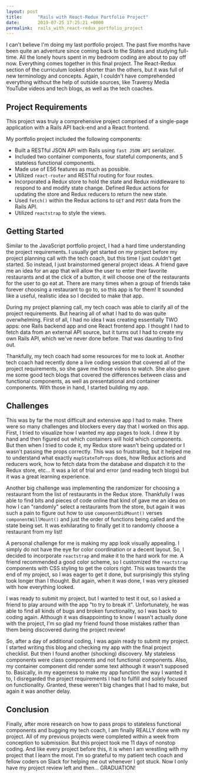 ```yaml
---
layout: post
title:      "Rails with React-Redux Portfolio Project"
date:       2019-07-25 17:25:21 +0000
permalink:  rails_with_react-redux_portfolio_project
---
```


I can't believe I'm doing my last portfolio project. The past five months have been quite an adventure since coming back to the States and studying full-time. All the lonely hours spent in my bedroom coding are about to pay off now. Everything comes together in this final project. The React-Redux section of the curriculum looked shorter than the others, but it was full of new terminology and concepts. Again, I couldn't have comprehended everything without the help of outside sources, like Traversy Media YouTube videos and tech blogs, as well as the tech coaches.

## Project Requirements
This project was truly a comprehensive project comprised of a single-page application with a Rails API back-end and a React frontend.

My portfolio project included the following components:
* Built a RESTful JSON API with Rails using `fast JSON API` serializer.
* Included two container components, four stateful components, and 5 stateless functional components.
* Made use of ES6 features as much as possible. 
* Utilized `react-router` and RESTful routing for four routes.
* Incorporated a Redux store to hold the state and Redux middleware to respond to and modify state change. Defined Redux actions for updating the store and Redux reducers to return the new state.
* Used `fetch()` within the Redux actions to `GET` and `POST` data from the Rails API.
* Utilized `reactstrap` to style the views.

## Getting Started
Similar to the JavaScript portfolio project, I had a hard time understanding the project requirements. I usually get started on my project before my project planning call with the tech coach, but this time I just couldn't get started. So instead, I just brainstormed general project ideas. A friend gave me an idea for an app that will allow the user to enter their favorite restaurants and at the click of a button, it will choose one of the restaurants for the user to go eat at. There are many times when a group of friends take forever choosing a restaurant to go to, so this app is for them! It sounded like a useful, realistic idea so I decided to make that app.
 
During my project planning call, my tech coach was able to clarify all of the project requirements. But hearing all of what I had to do was quite overwhelming. First of all, I had no idea I was creating essentially TWO apps: one Rails backend app and one React frontend app. I thought I had to fetch data from an external API source, but it turns out I had to create my own Rails API, which we've never done before. That was daunting to find out.

Thankfully, my tech coach had some resources for me to look at. Another tech coach had recently done a live coding session that covered all of the project requirements, so she gave me those videos to watch. She also gave me some good tech blogs that covered the differences between class and functional components, as well as presentational and container components. With those in hand, I started building my app.

## Challenges
This was by far the most difficult and extensive app I had to make. There were so many challenges and blockers every day that I worked on this app. First, I tried to visualize how I wanted my app pages to look. I drew it by hand and then figured out which containers will hold which components. But then when I tried to code it, my Redux store wasn't being updated or I wasn't passing the props correctly. This was so frustrating, but it helped me to understand what exactly `mapStateToProps` does, how Redux actions and reducers work, how to fetch data from the database and dispatch it to the Redux store, etc... It was a lot of trial and error (and reading tech blogs) but it was a great learning experience.

Another big challenge was implementing the randomizer for choosing a restaurant from the list of restaurants in the Redux store. Thankfully I was able to find bits and pieces of code online that kind of gave me an idea on how I can "randomly" select a restaurants from the store, but again it was such a pain to figure out how to use `componentDidMount()` verses `componentWillMount()` and just the order of functions being called and the state being set. It was exhilarating to finally get it to randomly choose a restaurant from my list!

A personal challenge for me is making my app look visually appealing. I simply do not have the eye for color coordination or a decent layout. So, I decided to incorporate `reactstrap` and make it to the hard work for me. A friend recommended a good color scheme, so I customized the `reactstrap` components with CSS styling to get the colors right. This was towards the end of my project, so I was eager to get it done, but surprisingly this styling took longer than I thought. But again, when it was done, I was very pleased with how everything looked.

I was ready to submit my project, but I wanted to test it out, so I asked a friend to play around with the app "to try to break it". Unfortunately, he was able to find all kinds of bugs and broken functionality, so I was back to coding again. Although it was disappointing to know I wasn't actually done with the project, I'm so glad my friend found those mistakes rather than them being discovered during the project review!

So, after a day of additional coding, I was again ready to submit my project. I started writing this blog and checking my app with the final project checklist. But then I found another (shocking) discovery. My stateless components were class components and not functional components. Also, my container component did render some text although it wasn't supposed to. Basically, in my eagerness to make my app function the way I wanted it to, I disregarded the project requirements I had to fulfill and solely focused on functionality. Granted, these weren't big changes that I had to make, but again it was another delay.

## Conclusion
Finally, after more research on how to pass props to stateless functional components and bugging my tech coach, I am finally REALLY done with my project. All of my previous projects were completed within a week from conception to submission. But this project took me 11 days of nonstop coding. And like every project before this, it is when I am wrestling with my project that I learn the most. I'm so grateful to my patient tech coach and fellow coders on Slack for helping me out whenever I got stuck. Now I only have my project review left and then... GRADUATION!

